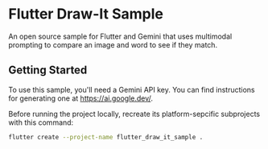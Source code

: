 # Flutter Draw-It Sample

An open source sample for Flutter and Gemini that uses multimodal
prompting to compare an image and word to see if they match.

## Getting Started

To use this sample, you'll need a Gemini API key. You can find instructions
for generating one at https://ai.google.dev/.

Before running the project locally, recreate its platform-sepcific subprojects
with this command:

```bash
flutter create --project-name flutter_draw_it_sample .
```
